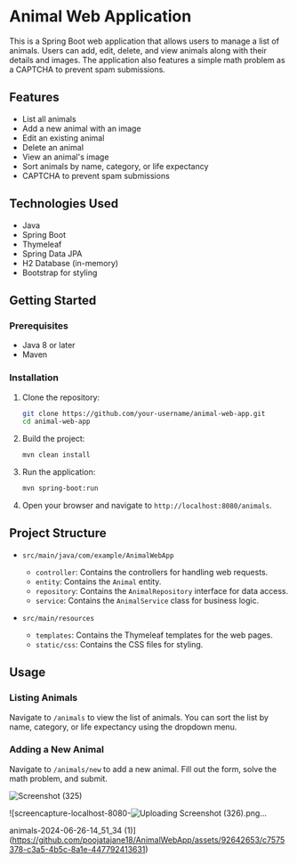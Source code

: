 # Animal Web Application

This is a Spring Boot web application that allows users to manage a list of animals. Users can add, edit, delete, and view animals along with their details and images. The application also features a simple math problem as a CAPTCHA to prevent spam submissions.

## Features

- List all animals
- Add a new animal with an image
- Edit an existing animal
- Delete an animal
- View an animal's image
- Sort animals by name, category, or life expectancy
- CAPTCHA to prevent spam submissions

## Technologies Used

- Java
- Spring Boot
- Thymeleaf
- Spring Data JPA
- H2 Database (in-memory)
- Bootstrap for styling

## Getting Started

### Prerequisites

- Java 8 or later
- Maven

### Installation

1. Clone the repository:

    ```bash
    git clone https://github.com/your-username/animal-web-app.git
    cd animal-web-app
    ```

2. Build the project:

    ```bash
    mvn clean install
    ```

3. Run the application:

    ```bash
    mvn spring-boot:run
    ```

4. Open your browser and navigate to `http://localhost:8080/animals`.

## Project Structure

- `src/main/java/com/example/AnimalWebApp`
  - `controller`: Contains the controllers for handling web requests.
  - `entity`: Contains the `Animal` entity.
  - `repository`: Contains the `AnimalRepository` interface for data access.
  - `service`: Contains the `AnimalService` class for business logic.

- `src/main/resources`
  - `templates`: Contains the Thymeleaf templates for the web pages.
  - `static/css`: Contains the CSS files for styling.

## Usage

### Listing Animals

Navigate to `/animals` to view the list of animals. You can sort the list by name, category, or life expectancy using the dropdown menu.

### Adding a New Animal

Navigate to `/animals/new` to add a new animal. Fill out the form, solve the math problem, and submit.

![Screenshot (325)](https://github.com/poojatajane18/AnimalWebApp/assets/92642653/248c4d25-6da0-4eff-88f5-9a466aed95a9)

![screencapture-localhost-8080-![Uploading Screenshot (326).png…]()

animals-2024-06-26-14_51_34 (1)](https://github.com/poojatajane18/AnimalWebApp/assets/92642653/c7575378-c3a5-4b5c-8a1e-447792413631)

